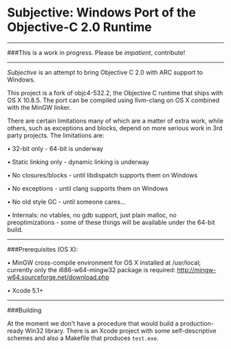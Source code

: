 Subjective: Windows Port of the Objective-C 2.0 Runtime
============================================================================


----------------------------------------------------------------------------

###This is a work in progress. Please be *impatient*, contribute!

----------------------------------------------------------------------------


*Subjective* is an attempt to bring Objective C 2.0 with ARC support to 
Windows.

This project is a fork of objc4-532.2, the Objective C runtime that ships 
with OS X 10.8.5. The port can be compiled using llvm-clang on OS X combined 
with the MinGW linker.

There are certain limitations many of which are a matter of extra work, while
others, such as exceptions and blocks, depend on more serious work in 3rd 
party projects. The limitations are:

• 32-bit only - 64-bit is underway

• Static linking only - dynamic linking is underway

• No closures/blocks - until libdispatch supports them on Windows

• No exceptions - until clang supports them on Windows

• No old style GC - until someone cares...

• Internals: no vtables, no gdb support, just plain malloc, no preoptimizations - some of these things will be available under the 64-bit
build.


----------------------------------------------------------------------------

###Prerequisites (OS X):

• MinGW cross-compile environment for OS X installed at /usr/local; currently
only the i686-w64-mingw32 package is required:
http://mingw-w64.sourceforge.net/download.php

• Xcode 5.1+


----------------------------------------------------------------------------

###Building

At the moment we don't have a procedure that would build a production-ready Win32 library. There is an Xcode project with some self-descriptive schemes 
and also a Makefile that produces `test.exe`.

